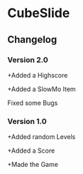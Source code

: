 # CubeSlide
## Changelog
### Version 2.0
+Added a Highscore

+Added a SlowMo Item

Fixed some Bugs

### Version 1.0
+Added random Levels

+Added a Score

+Made the Game

